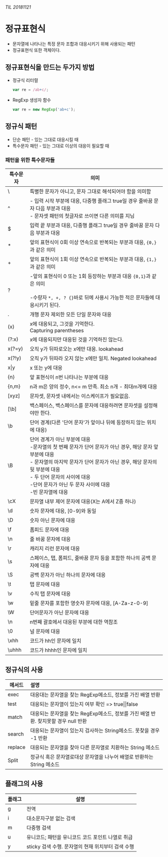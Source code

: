###### TIL 20181121

# 정규표현식

- 문자열에 나타나는 특정 문자 조합과 대응시키기 위해 사용되는 패턴
- 정규표현식 또한 객체이다.



## 정규표현식을 만드는 두가지 방법

- 정규식 리터럴

  ```javascript
  var re = /ab+c/;
  ```

- RegExp 생성자 함수

  ```javascript
  var re = new RegExp('ab+c');
  ```


## 정규식 패턴

- 단순 패턴 - 있는 그대로 대응시킬 때
- 특수문자 패턴 - 있는 그대로 이상의 대응이 필요할 때



### 패턴을 위한 특수문자들

| 특수문자 | 의미                                                         |
| -------- | ------------------------------------------------------------ |
| \        | 특별한 문자가 아니고, 문자 그대로 해석되어야 함을 의미함     |
| ^        | - 입력 시작 부분에 대응, 다중행 플래그 true일 경우 줄바꿈 문자 다음 부분과 대응<br />- 문자셋 패턴의 첫글자로 쓰이면 다른 의미를 지님 |
| $        | 입력 끝 부분과 대응, 다중행 플래그 true일 경우 줄바꿈 문자 다음 부분과 대응 |
| *        | 앞의 표현식이 0회 이상 연속으로 반복되는 부분과 대응, `{0,}`과 같은 의미 |
| +        | 앞의 표현식이 1회 이상 연속으로 반복되는 부분과 대응, `{1,}`과 같은 의미 |
| ?        | -앞의 표현식이 0 또는 1회 등장하는 부분과 대응 `{0,1}`과 같은 의미<br /><br />-수량자 `*, +, ? {}`바로 뒤에 사용시 가능한 적은 문자들에 대응시키기 된다. |
| .        | 개행 문자 제외한 모든 단일 문자와 대응                       |
| (x)      | x에 대응되고, 그것을 기억한다. <br />Capturing parentheses   |
| (?:x)    | x에 대응되지만 대응된 것을 기억하진 않는다.                  |
| x(?=y)   | 오직 y가 뒤따로오는 x에만 대응. lookahead                    |
| x(?!y)   | 오직 y가 뒤따라 오지 않는 x에만 일치. Negated lookahead      |
| x\|y     | x 또는 y에 대응                                              |
| {n}      | 앞 표현식이 n번 나타나는 부분에 대응                         |
| {n,m}    | n과 m은 양의 정수, n<= m 만족. 최소 n개 - 최대m개에 대응     |
| [xyz]    | 문자셋, 문자셋 내에서는 이스케이프가 필요없음.               |
| [\b]     | 백스페이스, 백스페이스를 문자에 대응하려면 문자셋을 설정해야만 한다. |
| \b       | 단어 경계(다른 '단어 문자'가 앞이나 뒤에 등장하지 않는 위치에 대응) |
| \B       | 단어 경계가 아닌 부분에 대응<br />-문자열의 첫 번째 문자가 단어 문자가 아닌 경우, 해당 문자 앞부분에 대응<br />- 문자열의 마지막 문자가 단어 문자가 아닌 경우, 해당 문자의 뒷 부분에 대응<br />- 두 단어 문자의 사이에 대응<br />-단어 문자가 아닌 두 문자 사이에 대응<br />-빈 문자열에 대응 |
| \cX      | 문자열 내부 제어 문자에 대응(X는 A에서 Z중 하나)             |
| \d       | 숫자 문자에 대응, [0-9]와 동일                               |
| \D       | 숫자 아닌 문자에 대응                                        |
| \f       | 폼피드 문자에 대응                                           |
| \n       | 줄 바꿈 문자에 대응                                          |
| \r       | 캐리지 리런 문자에 대응                                      |
| \s       | 스페이스, 탭, 폼피드, 줄바꿈 문자 등을 포함한 하나의 공백 문자에 대응 |
| \S       | 공백 문자가 아닌 하나의 문자에 대응                          |
| \t       | 탭 문자에 대응                                               |
| \v       | 수직 탭 문자에 대응                                          |
| \w       | 밑줄 문자를 포함한 영숫자 문자에 대응, [A-Za-z-0-9]          |
| \W       | 단어문자가 아닌 문자에 대응                                  |
| \n       | n번째 괄호에서 대응된 부분에 대한 역참조                     |
| \0       | 널 문자에 대응                                               |
| \xhh     | 코드가 hh인 문자에 일치                                      |
| \uhhh    | 코드가 hhhh인 문자에 일치                                    |



## 정규식의 사용

| 메서드  | 설명                                                         |
| ------- | :----------------------------------------------------------- |
| exec    | 대응대는 문자열을 찾는 RegExp메소드, 정보를 가진 배열 반환   |
| test    | 대응되는 문자열이 있는지 여부 확인 => true\|\|false          |
| match   | 대응되는 문자열을 찾는 RegExp메소드, 정보를 가진 배열 반환. 찾지못할 경우 null 반환 |
| search  | 대응되는 문자열이 있는지 검사하는 String메소드. 못찾을 경우 -1 반환 |
| replace | 대응되는 문자열을 찾아 다른 문자열로 치환하는 String 메소드  |
| Split   | 정규식 혹은 문자열로대상 문자열을 나누어 배열로 반환하는 String 메소드 |



## 플래그의 사용

| 플래그 | 설명                                               |
| ------ | -------------------------------------------------- |
| g      | 전역                                               |
| i      | 대소문자구분 없는 검색                             |
| m      | 다중행 검색                                        |
| u      | 유니코드; 패턴을 유니코드 코드 포인트 나열로 취급  |
| y      | sticky 검색 수행. 문자열의 현재 위치부터 검색 수행 |



